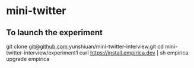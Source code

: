 # mini-twitter

## To launch the experiment
git clone git@github.com:yunshiuan/mini-twitter-interview.git
cd mini-twitter-interview/experiment1
curl https://install.empirica.dev | sh
empirica upgrade
empirica